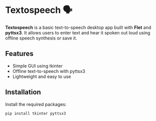 # Textospeech 🗣️

**Textospeech** is a basic text-to-speech desktop app built with **Flet** and **pyttsx3**. It allows users to enter text and hear it spoken out loud using offline speech synthesis or save it.

## Features

- Simple GUI using tkinter
- Offline text-to-speech with pyttsx3
- Lightweight and easy to use

## Installation

Install the required packages:

```bash
pip install tkinter pyttsx3
